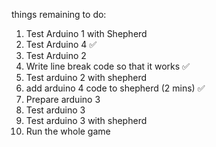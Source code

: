  
things remaining to do:

1. Test Arduino 1 with Shepherd 
2. Test Arduino 4 ✅
3. Test Arduino 2
4. Write line break code so that it works ✅
5. Test arduino 2 with shepherd
6. add arduino 4 code to shepherd (2 mins) ✅
7. Prepare arduino 3
8. Test arduino 3
9. Test arduino 3 with shepherd
10. Run the whole game
